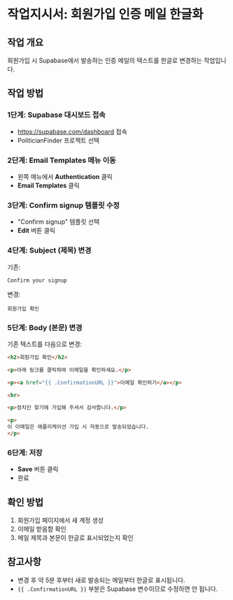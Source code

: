 # 작업지시서: 회원가입 인증 메일 한글화

## 작업 개요
회원가입 시 Supabase에서 발송하는 인증 메일의 텍스트를 한글로 변경하는 작업입니다.

## 작업 방법

### 1단계: Supabase 대시보드 접속
- https://supabase.com/dashboard 접속
- PoliticianFinder 프로젝트 선택

### 2단계: Email Templates 메뉴 이동
- 왼쪽 메뉴에서 **Authentication** 클릭
- **Email Templates** 클릭

### 3단계: Confirm signup 템플릿 수정
- "Confirm signup" 템플릿 선택
- **Edit** 버튼 클릭

### 4단계: Subject (제목) 변경
기존:
```
Confirm your signup
```

변경:
```
회원가입 확인
```

### 5단계: Body (본문) 변경
기존 텍스트를 다음으로 변경:

```html
<h2>회원가입 확인</h2>

<p>아래 링크를 클릭하여 이메일을 확인하세요.</p>

<p><a href="{{ .ConfirmationURL }}">이메일 확인하기</a></p>

<hr>

<p>정치인 찾기에 가입해 주셔서 감사합니다.</p>

<p>
이 이메일은 애플리케이션 가입 시 자동으로 발송되었습니다.
</p>
```

### 6단계: 저장
- **Save** 버튼 클릭
- 완료

## 확인 방법
1. 회원가입 페이지에서 새 계정 생성
2. 이메일 받음함 확인
3. 메일 제목과 본문이 한글로 표시되었는지 확인

## 참고사항
- 변경 후 약 5분 후부터 새로 발송되는 메일부터 한글로 표시됩니다.
- `{{ .ConfirmationURL }}` 부분은 Supabase 변수이므로 수정하면 안 됩니다.
